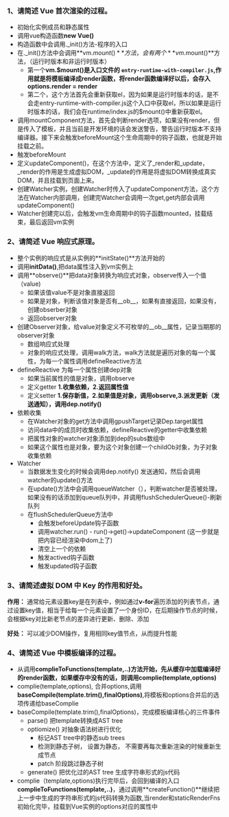 ### 1、请简述 Vue 首次渲染的过程。
- 初始化实例成员和静态属性
- 调用vue构造函数**new Vue()**
- 构造函数中会调用._init()方法-程序的入口
- 在._init()方法中会调用**vm.$mount()**方法，会有两个**vm.$mount()**方法，（运行时版本和非运行时版本）
    - 第一个**vm.$mount()**是入口文件的 `entry-runtime-with-compiler.js`,作用就是将模板编译成render函数，将render函数编译好以后，会存入**options.render = render**
    - 第二个，这个方法首先会重新获取el，因为如果是运行时版本的话，是不会走entry-runtime-with-compiler.js这个入口中获取el，所以如果是运行时版本的话，我们会在runtime/index.js的$mount()中重新获取el。
- 调用mountComponent方法，首先会判断render选项，如果没有render，但是传入了模板，并且当前是开发环境的话会发送警告，警告运行时版本不支持编译器。接下来会触发beforeMount这个生命周期中的钩子函数，也就是开始挂载之前。
- 触发beforeMount
- 定义updateComponent()，在这个方法中，定义了_render和_update，_render的作用是生成虚拟DOM，_update的作用是将虚拟DOM转换成真实DOM，并且挂载到页面上来。
- 创建Watcher实例，创建Watcher时传入了updateComponent方法，这个方法在Watcher内部调用，创建完Watcher会调用一次get,get内部会调用updateComponent()
- Watcher创建完以后，会触发vm生命周期中的钩子函数mounted，挂载结束，最后返回vm实例
### 2、请简述 Vue 响应式原理。
- 整个实例的响应式是从实例的**initState()**方法开始的
- 调用**initData()**,把data属性注入到vm实例上
- 调用**observe()**把data对象转换为响应式对象，observe传入一个值（value)
    - 如果该值value不是对象直接返回
    - 如果是对象，判断该值对象是否有__ob__，如果有直接返回，如果没有，创建obserber对象
    - 返回observer对象
- 创建Observer对象，给value对象定义不可枚举的__ob__属性，记录当期那的observer对象
    - 数组响应式处理
    - 对象的响应式处理，调用walk方法，walk方法就是遍历对象的每一个属性，为每一个属性调用defineReactive方法
- defineReactive 为每一个属性创建dep对象
    - 如果当前属性的值是对象，调用observe
    - 定义getter **1.收集依赖，2.返回属性值**
    - 定义setter **1.保存新值，2.如果值是对象，调用observe,3.派发更新（发送通知），调用dep.notify()**
- 依赖收集
    - 在Watcher对象的get方法中调用gpushTarget记录Dep.target属性
    - 访问data中的成员时收集依赖，defineReactive的getter中收集依赖
    - 把属性对象的watcher对象添加到dep的subs数组中
    - 如果这个属性也是对象，要为这个对象创建一个childOb对象，为子对象收集依赖
- Watcher
    - 当数据发生变化的时候会调用dep.notify() 发送通知，然后会调用watcher的update()方法
    - 在update()方法中会调用queueWatcher（），判断watcher是否被处理，如果没有的话添加到queue队列中，并调用flushSchedulerQueue()-刷新队列
    - 在flushSchedulerQueue方法中
        - 会触发beforeUpdate钩子函数
        - 调用watcher.run() - run()->get()->updateComponent (这一步就是把内容已经渲染中dom上了)
        - 清空上一个的依赖
        - 触发actived钩子函数
        - 触发updated钩子函数
    

### 3、请简述虚拟 DOM 中 Key 的作用和好处。
**作用：** 通常给元素设置key是在列表中，例如通过**v-for**遍历添加的列表节点，通过设置key值，相当于给每一个元素设置了一个身份ID，在后期操作节点的时候，会根据key对比新老节点的差异进行更新、删除、添加

**好处：** 可以减少DOM操作，复用相同key值节点，从而提升性能
### 4、请简述 Vue 中模板编译的过程。
- 从调用**complieToFunctions(template,..)**方法开始，先从缓存中加载编译好的render函数，如果缓存中没有的话，则调用**complie(template,options)**
- complie(template,options), 合并options,调用**baseCompile(template.trim(),finalOptions)**,将模板和options合并后的选项传递给baseComplie
- baseCompile(template.trim(),finalOptions)，完成模板编译核心的三件事件
    - parse() 把template转换成AST tree
    - optiomize() 对抽象语法树进行优化
        - 标记AST tree中的静态sub trees
        - 检测到静态子树， 设置为静态， 不需要再每次重新渲染的时候重新生成节点
        - patch 阶段跳过静态子树
    - generate() 把优化过的AST tree 生成字符串形式的js代码
- complie（template,options)执行完毕后，会回到编译的入口**complieToFunctions(template,..)**，通过调用**createFunction()**继续把上一步中生成的字符串形式的js代码转换为函数,当render和staticRenderFns初始化完毕，挂载到Vue实例的options对应的属性中
